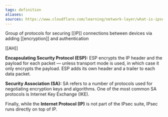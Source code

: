 ```yaml
---
tags: definition
aliases: 
sources: https://www.cloudflare.com/learning/network-layer/what-is-ipsec/
---
```


Group of protocols for securing [[IP]] connections between devices via adding [[encryption]] and authentication

[[AH]]

**Encapsulating Security Protocol (ESP):** ESP encrypts the IP header and the payload for each packet — unless transport mode is used, in which case it only encrypts the payload. ESP adds its own header and a trailer to each data packet.

**Security Association (SA):** SA refers to a number of protocols used for negotiating encryption keys and algorithms. One of the most common SA protocols is Internet Key Exchange (IKE).

Finally, while the **Internet Protocol (IP)** is not part of the IPsec suite, IPsec runs directly on top of IP.